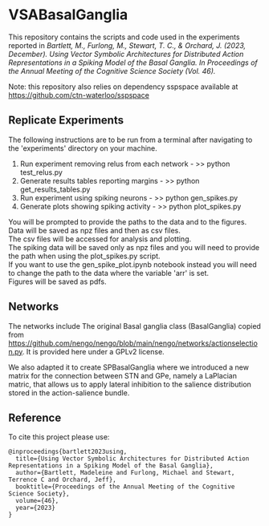 # VSABasalGanglia

This repository contains the scripts and code used in the experiments reported in *Bartlett, M., Furlong, M., Stewart, T. C., & Orchard, J. (2023, December). Using Vector Symbolic Architectures for Distributed Action Representations in a Spiking Model of the Basal Ganglia. In Proceedings of the Annual Meeting of the Cognitive Science Society (Vol. 46).*
 
Note: this repository also relies on dependency sspspace available at https://github.com/ctn-waterloo/sspspace

## Replicate Experiments

The following instructions are to be run from a terminal after navigating to the 'experiments' directory on your machine. 
1. Run experiment removing relus from each network - >> python test_relus.py
2. Generate results tables reporting margins - >> python get_results_tables.py
3. Run experiment using spiking neurons - >> python gen_spikes.py
4. Generate plots showing spiking activity - >> python plot_spikes.py

You will be prompted to provide the paths to the data and to the figures. <br>
Data will be saved as npz files and then as csv files. <br>
The csv files will be accessed for analysis and plotting. <br>
The spiking data will be saved only as npz files and you will need to provide the path when using the plot_spikes.py script. <br>
If you want to use the gen_spike_plot.ipynb notebook instead you will need to change the path to the data where the variable 'arr' is set. <br>
Figures will be saved as pdfs. 

## Networks

The networks include The original Basal ganglia class (BasalGanglia) copied from https://github.com/nengo/nengo/blob/main/nengo/networks/actionselection.py. It is provided here under a GPLv2 license.

We also adapted it to create SPBasalGanglia where we introduced a new matrix for the connection between STN and GPe, namely a LaPlacian matric, that allows us to apply lateral inhibition to the salience distribution stored in the action-salience bundle. 

## Reference

To cite this project please use:

```
@inproceedings{bartlett2023using,
  title={Using Vector Symbolic Architectures for Distributed Action Representations in a Spiking Model of the Basal Ganglia},
  author={Bartlett, Madeleine and Furlong, Michael and Stewart, Terrence C and Orchard, Jeff},
  booktitle={Proceedings of the Annual Meeting of the Cognitive Science Society},
  volume={46},
  year={2023}
}
```

